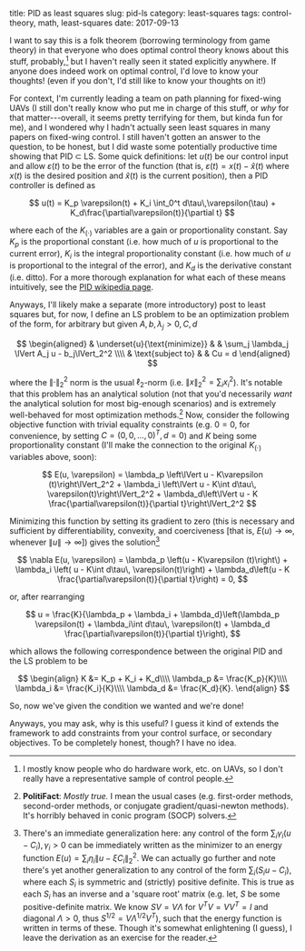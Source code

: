 title: PID as least squares
slug: pid-ls
category: least-squares
tags: control-theory, math, least-squares
date: 2017-09-13

I want to say this is a folk theorem (borrowing terminology from game theory) in that everyone who does optimal control theory knows about this stuff, probably,[^people] but I haven't really seen it stated explicitly anywhere. If anyone does indeed work on optimal control, I'd love to know your thoughts! (even if you don't, I'd still like to know your thoughts on it!)

For context, I'm currently leading a team on path planning for fixed-wing UAVs (I still don't really know who put me in charge of this stuff, or *why* for that matter---overall, it seems pretty terrifying for them, but kinda fun for me), and I wondered why I hadn't actually seen least squares in many papers on fixed-wing control. I still haven't gotten an answer to the question, to be honest, but I did waste some potentially productive time showing that PID $\subset$ LS. Some quick definitions: let $u(t)$ be our control input and allow $\varepsilon(t)$ to be the error of the function (that is, $\varepsilon(t) = x(t) - \hat x(t)$ where $x(t)$ is the desired position and $\hat x(t)$ is the current position), then a PID controller is defined as

$$
u(t) = K_p \varepsilon(t) + K_i \int_0^t d\tau\,\varepsilon(\tau) + K_d\frac{\partial\varepsilon(t)}{\partial t}
$$


where each of the $K_{(\cdot)}$ variables are a gain or proportionality constant. Say $K_p$ is the proportional constant (i.e. how much of $u$ is proportional to the current error), $K_i$ is the integral proportionality constant (i.e. how much of $u$ is proportional to the integral of the error), and $K_d$ is the derivative constant (i.e. ditto). For a more thorough explanation for what each of these means intuitively, see the [PID wikipedia page](https://en.wikipedia.org/wiki/PID_controller).

Anyways, I'll likely make a separate (more introductory) post to least squares but, for now, I define an LS problem to be an optimization problem of the form, for arbitrary but given $A, b, \lambda_j>0, C, d$

$$
\begin{aligned}
& \underset{u}{\text{minimize}}
& & \sum_j \lambda_j \lVert A_j u - b_j\lVert_2^2 \\\\
& \text{subject to}
& & Cu = d
\end{aligned}
$$

where the $\lVert \cdot \lVert_2^2$ norm is the usual $\ell_2$-norm (i.e. $\lVert x \lVert_2^2 = \sum_i x_i^2$). It's notable that this problem has an analytical solution (not that you'd necessarily *want* the analytical solution for most big-enough scenarios) and is extremely well-behaved for most optimization methods.[^politifact] Now, consider the following objective function with trivial equality constraints (e.g. $0=0$, for convenience, by setting $C = (0,0,…,0)^T,\, d = 0$) and $K$ being some proportionality constant (I'll make the connection to the original $K_{(\cdot)}$ variables above, soon):

$$
E(u, \varepsilon) = \lambda_p \left\lVert u - K\varepsilon (t)\right\lVert_2^2 + \lambda_i \left\lVert u - K\int d\tau\, \varepsilon(t)\right\lVert_2^2 + \lambda_d\left\lVert u - K \frac{\partial\varepsilon(t)}{\partial t}\right\lVert_2^2
$$

Minimizing this function by setting its gradient to zero (this is necessary and sufficient by differentiability, convexity, and coerciveness [that is, $E(u) \to \infty$, whenever $\lVert u\lVert \to \infty$]) gives the solution[^generalization]

$$
\nabla E(u, \varepsilon) = \lambda_p \left(u - K\varepsilon (t)\right\) + \lambda_i \left( u - K\int d\tau\, \varepsilon(t)\right) + \lambda_d\left(u - K \frac{\partial\varepsilon(t)}{\partial t}\right) = 0,
$$

or, after rearranging

$$
u = \frac{K}{\lambda_p + \lambda_i + \lambda_d}\left(\lambda_p \varepsilon(t) + \lambda_i\int d\tau\, \varepsilon(t) + \lambda_d \frac{\partial\varepsilon(t)}{\partial t}\right),
$$

which allows the following correspondence between the original PID and the LS problem to be

$$
\begin{align}
K &= K_p + K_i + K_d\\\\
\lambda_p &= \frac{K_p}{K}\\\\
\lambda_i &= \frac{K_i}{K}\\\\
\lambda_d &= \frac{K_d}{K}.
\end{align}
$$

So, now we've given the condition we wanted and we're done!

Anyways, you may ask, why is this useful? I guess it kind of extends the framework to add constraints from your control surface, or secondary objectives. To be completely honest, though? I have no idea.

<!-- [^gametheory]: See, for example, (https://en.wikipedia.org/wiki/Folk_theorem_(game_theory)). -->

[^people]: I mostly know people who do hardware work, etc. on UAVs, so I don't really have a representative sample of control people.

[^politifact]: **PolitiFact**: *Mostly true.* I mean the usual cases (e.g. first-order methods, second-order methods, or conjugate gradient/quasi-newton methods). It's horribly behaved in conic program (SOCP) solvers.

[^generalization]: There's an immediate generalization here: any control of the form $\sum_i \gamma_i\left(u - C_i\right), \gamma_i>0$ can be immediately written as the minimizer to an energy function $E(u) = \sum_i \eta_i\lVert u - \xi C_i\lVert^2_2$. We can actually go further and note there's yet another generalization to any control of the form $\sum_i \left(S_iu - C_i\right)$, where each $S_i$ is symmetric and (strictly) positive definite. This is true as each $S_i$ has an inverse and a 'square root' matrix (e.g. let, $S$ be some positive-definite matrix. We know $SV =  V\Lambda$ for $V^TV = VV^T = I$ and diagonal $\Lambda > 0$, thus $S^{1/2}=V\Lambda^{1/2}V^T$), such that the energy function is written in terms of these. Though it's somewhat enlightening (I guess), I leave the derivation as an exercise for the reader.